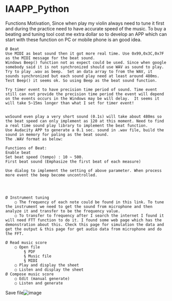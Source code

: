 # IAAPP_Python

Functions
	Motivation,
	Since when play my violin always need to tune it first and during the practice need to have accurate speed of the music. 
	To buy a beating and tuning tool cost me extra dollar so to develop an APP which can start with these function on PC or mobile phone is an good idea.
	
	Ø Beat
	Use MIDI as beat sound then it got more real time. Use 0x99,0x3C,0x7F as the MIDI message for the beat sound.
	Windows Beep() function not as expect could be used. Since when google somebody said it is not synchronized should use WAV as sound to play.
	Try to play .wav as beep.  Set an data array to from the WAV, it sounds synchronized but each sound play need at least around 480ms.
	Test Beep() it seems ok. So using Beep as the beat sound function.
	
	Try timer event to have precision time period of sound. Time event still can not provide the precision time period the event will depend on the events occurs in the Windows may be will delay.  It seems it will take 5~15ms longer than what I set for timer event!
	
	
	wxSound even play a very short sound (0.1s) will take about 480ms so the beat speed can only implement as 120 at this moment. Need to find a real time sound play library to implement the beat function. 
	Use Audacity APP to generate a 0.1 sec. sound in .wav file, build the sound in memory for paling as the beat sound.
	The .WAV format as below:
	
	Functions of Beat:
	Enable beat 
	Set beat speed (tempo) : 10 ~ 500.
	First beat sound (Emphasize the first beat of each measure)
	
	Use dialog to implement the setting of above parameter. When process more event the beep become uncontrolled.
	
	
	
	
	Ø Instrument tuning
		○ The frequency of each note could be found in this link. To tune the instrument we need to get the sound from microphone and then analyze it and transfer to be the frequency value.
		○ To transfer to frequency after I search the internet I found it will need FTT function to do it. I found some web page which has the demonstration about this. Check this page for simulation the data and get the output & this page for get audio data from microphone and do the FFT.
		
	Ø Read music score
		○ Open file
			§ PDF
			§ Music file
			§ MIDI
		○ Play and display the sheet
		○ Listen and display the sheet
	Ø Compose music score
		○ Edit (manual generate)
		○ Listen and generate
Save file![image](https://user-images.githubusercontent.com/7997322/170424202-2ddf3437-5303-4cb2-9fa6-da7e87e7dc37.png)


